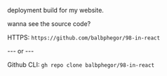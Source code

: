 deployment build for my website.

wanna see the source code?

HTTPS: `https://github.com/balbphegor/98-in-react`

--- or ---

Github CLI: `gh repo clone balbphegor/98-in-react` 
